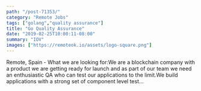 ```yaml
---
path: "/post-71353/"
category: "Remote Jobs"
tags: ["golang","quality assurance"]
title: "Go Quality Assurance"
date: "2019-02-25T10:00:11-08:00"
summary: "IOV"
images: ["https://remoteok.io/assets/logo-square.png"]
---
```


Remote, Spain - What we are looking for:We are a blockchain company with a product we are getting ready for launch and as part of our team we need an enthusiastic QA who can test our applications to the limit.We build applications with a strong set of component level test...
